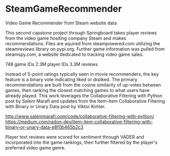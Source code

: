 # SteamGameRecommender
Video Game Recommender from Steam website data


This second capstone project through Springboard takes player reviews from the video game hositing company Steam and makes recommendations.  Files are aquired from steampowered.com utilizing the steamreviews library on pypi.org.  Further game information was pulled from steamspy.com, a website dedicated to tracking video game sales.

748 game IDs
2.3M player IDs
3.3M reviews

Instead of 5-point ratings typically seen in movie recommenders, the key feature is a binary vote indicating liked or disliked.  The primary recommendations are built from the cosine similarity of up-votes between games, then ranking the closest matching games to what users have already played.  This work leverages the Collaborative Filtering with Python post by Salem Marafi and updates from the Item-item Collaborative Filtering with Binary or Unary Data post by Viktor Kohler.

http://www.salemmarafi.com/code/collaborative-filtering-with-python/
https://medium.com/radon-dev/item-item-collaborative-filtering-with-binary-or-unary-data-e8f0b465b2c3

Player text reviews were scored for sentiment through VADER and incorporated into the game rankings, then further filtered by the player's preferred video game genre.
